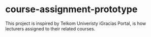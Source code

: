 # course-assignment-prototype
This project is inspired by Telkom Univeristy iGracias Portal, is how lecturers assigned to their related courses.
